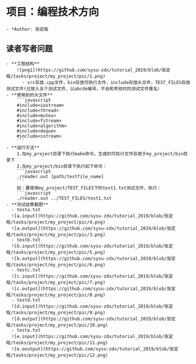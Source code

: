 # 项目：编程技术方向
	- *Author: 张定暄
##  读者写者问题
	- **工程结构**
		![png1](https://github.com/sysu-zdx/tutorial_2019/blob/张定暄/tasks/project/my_project/pic/1.png)
		  - src存放.cpp文件，bin存放可执行文件，include存放头文件，TEST_FILES存放测试文件(已放入五个测试文件，以abcde编号，不会和考核时的测试文件重名）
	- **使用到的头文件**
		```javascript
		#include<iostream>
		#include<thread>
		#include<mutex>
		#include<fstream>
		#include<algorithm>
		#include<deque>
		#include<sstream>
		```
	- **运行方法**
		1.在my_project目录下执行make命令，生成的可执行文件存放于my_project/bin目录下
		2.在my_project/bin目录下执行如下命令：
		```javascript 
		./reader.out [path/testfile_name]
		```
		如：要使用my_project/TEST_FILES下的test1.txt测试文件，执行：
		```javascript
		./reader.out ../TEST_FILES/test1.txt
	- **测试结果截图**
	  - testa.txt
	  ![a.input](https://github.com/sysu-zdx/tutorial_2019/blob/张定暄/tasks/project/my_project/pic/4.png)
	  ![a.output](https://github.com/sysu-zdx/tutorial_2019/blob/张定暄/tasks/project/my_project/pic/3.png)
	  - testb.txt
	  ![b.input](https://github.com/sysu-zdx/tutorial_2019/blob/张定暄/tasks/project/my_project/pic/5.png)
	  ![b.output](https://github.com/sysu-zdx/tutorial_2019/blob/张定暄/tasks/project/my_project/pic/6.png)
	  - testc.txt
	  ![c.input](https://github.com/sysu-zdx/tutorial_2019/blob/张定暄/tasks/project/my_project/pic/7.png)
	  ![c.output](https://github.com/sysu-zdx/tutorial_2019/blob/张定暄/tasks/project/my_project/pic/8.png)
	  - testd.txt
	  ![d.input](https://github.com/sysu-zdx/tutorial_2019/blob/张定暄/tasks/project/my_project/pic/9.png)
	  ![d.output](https://github.com/sysu-zdx/tutorial_2019/blob/张定暄/tasks/project/my_project/pic/10.png)
	  - teste.txt
	  ![e.input](https://github.com/sysu-zdx/tutorial_2019/blob/张定暄/tasks/project/my_project/pic/11.png)
	  ![e.ooutput](https://github.com/sysu-zdx/tutorial_2019/blob/张定暄/tasks/project/my_project/pic/12.png)
	
		

